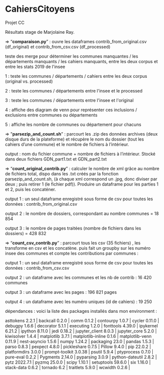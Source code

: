 # CahiersCitoyens
Projet CC

Résultats stage de Marjolaine Ray.

=> “**comparaison.py**” : ouvre les dataframes contrib_from_original.csv (df_original) et contrib_from_csv.csv (df_processed)

teste des merge pour déterminer les communes manquantes / les départements manquants / les cahiers manquants, entre les deux corpus et entre les stats 2019 de l'insee

1 : teste les communes / départements / cahiers entre les deux corpus (original vs. processed)

2 : teste les communes / départements entre l'insee et le processed

3 : teste les communes / départements entre l'insee et l'original

4 : affiche des diagram de venn pour représenter ces inclusions / exclusions entre communes ou départements

5 : affiche les nombre de communes ou département pour chacuns

=> "**parsezip_and_count.sh**” : parcourt les .zip des données archives (deux disque durs de la plateforme) et récupère le nom du dossier (tout les cahiers d’une commune) et le nombre de fichiers à l’intérieur.

output : nom du fichier commune + nombre de fichiers à l’intérieur. Stocké dans deux fichiers GDN_part1.txt et GDN_part2.txt

=> “**count_original_contrib.py**” : calculer le nombre de xml grâce au nombre de fichiers total, dispo dans les .txt créés par la fonction parsezip_and_count.sh, (à chaque xml correspond un .jpg, donc diviser par deux ; puis retirer 1 (le fichier pdf)). Produire un dataframe pour les parties 1 et 2, puis les concaténer.

output 1 : un seul dataframe enregistré sous forme de csv pour toutes les données : contrib_from_original.csv

output 2 : le nombre de dossiers, correspondant au nombre communes = 18 854

output 3 : le nombre de pages traitées (nombre de fichiers dans les dossiers) = 428 832

=> “**count_csv_contrib.py**” : parcourt tous les csv (35 fichiers) , les transforme en csv et les concatène. puis fait un groupby sur les numéro insee des communes et compte les contributions par communes :

output 1 : un seul dataframe enregistré sous forme de csv pour toutes les données : contrib_from_csv.csv

output 2 : un dataframe avec les communes et les nb de contrib : 16 420 communes

output 3 : un dataframe avec les pages : 196 821 pages

output 4 : un dataframe avec les numéro uniques (id de cahiers) : 19 250

dépendances : voici la liste des packages installés dans mon environment :

asttokens         2.2.1 | 
backcall          0.2.0 | 
comm              0.1.2 | 
contourpy         1.0.7 | 
cycler            0.11.0 | 
debugpy           1.6.6 | 
decorator         5.1.1 | 
executing         1.2.0 | 
fonttools         4.39.0 | 
ipykernel         6.21.2 | 
ipython           8.11.0 | 
jedi              0.18.2 | 
jupyter_client    8.0.3 | 
jupyter_core      5.2.0 | 
kiwisolver        1.4.4 | 
matplotlib        3.7.1 | 
matplotlib-inline 0.1.6 | 
matplotlib-venn   0.11.9 | 
nest-asyncio      1.5.6 | 
numpy             1.24.2 | 
packaging         23.0 | 
pandas            1.5.3 | 
parso             0.8.3 | 
pexpect           4.8.0 | 
pickleshare       0.7.5 | 
Pillow            9.4.0 | 
pip               22.0.2 | 
platformdirs      3.0.0 | 
prompt-toolkit    3.0.38 | 
psutil            5.9.4 | 
ptyprocess        0.7.0 | 
pure-eval         0.2.2 | 
Pygments          2.14.0 | 
pyparsing         3.0.9 | 
python-dateutil   2.8.2 | 
pytz              2022.7.1 | 
pyzmq             25.0.0 | 
scipy             1.10.1 | 
setuptools        59.6.0 | 
six               1.16.0 | 
stack-data        0.6.2 | 
tornado           6.2 | 
traitlets         5.9.0 | 
wcwidth           0.2.6 | 
